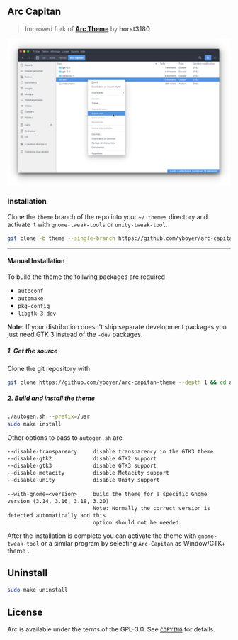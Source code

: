 ## Arc Capitan
> Improved fork of [**Arc Theme**](https://github.com/horst3180/arc-theme) by **horst3180**


![arc-capitan-theme](.github/screen.png)


### Installation
Clone the `theme` branch of the repo into your `~/.themes` directory and activate it with `gnome-tweak-tools` or `unity-tweak-tool`.
```bash
git clone -b theme --single-branch https://github.com/yboyer/arc-capitan-theme '~/.themes/Arc Capitan' --depth 1
```

---

#### Manual Installation

To build the theme the follwing packages are required
* `autoconf`
* `automake`
* `pkg-config`
* `libgtk-3-dev`

**Note:** If your distribution doesn't ship separate development packages you just need GTK 3 instead of the `-dev` packages.

##### 1. Get the source
Clone the git repository with
```bash
git clone https://github.com/yboyer/arc-capitan-theme --depth 1 && cd arc-capitan
```

##### 2. Build and install the theme
```bash
./autogen.sh --prefix=/usr
sudo make install
```

Other options to pass to `autogen.sh` are
```
--disable-transparency     disable transparency in the GTK3 theme
--disable-gtk2             disable GTK2 support
--disable-gtk3             disable GTK3 support
--disable-metacity         disable Metacity support
--disable-unity            disable Unity support

--with-gnome=<version>     build the theme for a specific Gnome version (3.14, 3.16, 3.18, 3.20)
                           Note: Normally the correct version is detected automatically and this
                           option should not be needed.
```

After the installation is complete you can activate the theme with `gnome-tweak-tool` or a similar program by selecting `Arc-Capitan` as Window/GTK+ theme .


## Uninstall
```bash
sudo make uninstall
```


## License
Arc is available under the terms of the GPL-3.0. See [`COPYING`](COPYING) for details.
